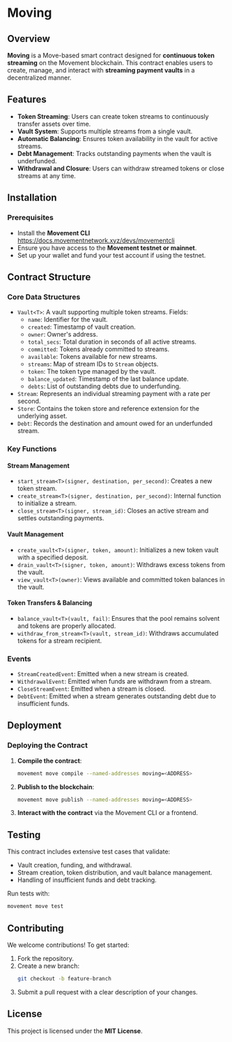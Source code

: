 # Moving

## Overview

**Moving** is a Move-based smart contract designed for **continuous token streaming** on the Movement blockchain. This contract enables users to create, manage, and interact with **streaming payment vaults** in a decentralized manner.

## Features

- **Token Streaming**: Users can create token streams to continuously transfer assets over time.
- **Vault System**: Supports multiple streams from a single vault.
- **Automatic Balancing**: Ensures token availability in the vault for active streams.
- **Debt Management**: Tracks outstanding payments when the vault is underfunded.
- **Withdrawal and Closure**: Users can withdraw streamed tokens or close streams at any time.

## Installation

### **Prerequisites**
- Install the **Movement CLI** https://docs.movementnetwork.xyz/devs/movementcli
- Ensure you have access to the **Movement testnet or mainnet**.
- Set up your wallet and fund your test account if using the testnet.

## Contract Structure

### **Core Data Structures**
- `Vault<T>`: A vault supporting multiple token streams. Fields:
  - `name`: Identifier for the vault.
  - `created`: Timestamp of vault creation.
  - `owner`: Owner's address.
  - `total_secs`: Total duration in seconds of all active streams.
  - `committed`: Tokens already committed to streams.
  - `available`: Tokens available for new streams.
  - `streams`: Map of stream IDs to `Stream` objects.
  - `token`: The token type managed by the vault.
  - `balance_updated`: Timestamp of the last balance update.
  - `debts`: List of outstanding debts due to underfunding.
- `Stream`: Represents an individual streaming payment with a rate per second.
- `Store`: Contains the token store and reference extension for the underlying asset.
- `Debt`: Records the destination and amount owed for an underfunded stream.

### **Key Functions**

#### **Stream Management**
- `start_stream<T>(signer, destination, per_second)`: Creates a new token stream.
- `create_stream<T>(signer, destination, per_second)`: Internal function to initialize a stream.
- `close_stream<T>(signer, stream_id)`: Closes an active stream and settles outstanding payments.

#### **Vault Management**
- `create_vault<T>(signer, token, amount)`: Initializes a new token vault with a specified deposit.
- `drain_vault<T>(signer, token, amount)`: Withdraws excess tokens from the vault.
- `view_vault<T>(owner)`: Views available and committed token balances in the vault.

#### **Token Transfers & Balancing**
- `balance_vault<T>(vault, fail)`: Ensures that the pool remains solvent and tokens are properly allocated.
- `withdraw_from_stream<T>(vault, stream_id)`: Withdraws accumulated tokens for a stream recipient.

### **Events**
- `StreamCreatedEvent`: Emitted when a new stream is created.
- `WithdrawalEvent`: Emitted when funds are withdrawn from a stream.
- `CloseStreamEvent`: Emitted when a stream is closed.
- `DebtEvent`: Emitted when a stream generates outstanding debt due to insufficient funds.

## Deployment

### **Deploying the Contract**
1. **Compile the contract**:
   ```sh
   movement move compile --named-addresses moving=<ADDRESS>
   ```
2. **Publish to the blockchain**:
   ```sh
   movement move publish --named-addresses moving=<ADDRESS>
   ```
3. **Interact with the contract** via the Movement CLI or a frontend.

## Testing
This contract includes extensive test cases that validate:
- Vault creation, funding, and withdrawal.
- Stream creation, token distribution, and vault balance management.
- Handling of insufficient funds and debt tracking.

Run tests with:
```sh
movement move test
```

## Contributing
We welcome contributions! To get started:
1. Fork the repository.
2. Create a new branch:
   ```sh
   git checkout -b feature-branch
   ```
3. Submit a pull request with a clear description of your changes.

## License
This project is licensed under the **MIT License**.